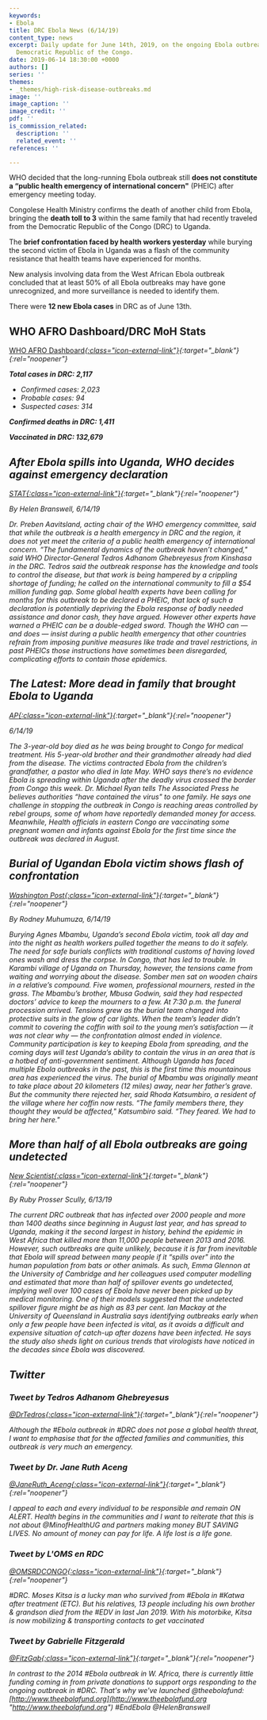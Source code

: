 ```yaml
---
keywords:
- Ebola
title: DRC Ebola News (6/14/19)
content_type: news
excerpt: Daily update for June 14th, 2019, on the ongoing Ebola outbreak in eastern
  Democratic Republic of the Congo.
date: 2019-06-14 18:30:00 +0000
authors: []
series: ''
themes:
- _themes/high-risk-disease-outbreaks.md
image: ''
image_caption: ''
image_credit: ''
pdf: ''
is_commission_related:
  description: ''
  related_event: ''
references: ''

---
```

WHO decided that the long-running Ebola outbreak still **does not constitute a “public health emergency of international concern"** (PHEIC) after emergency meeting today.

Congolese Health Ministry confirms the death of another child from Ebola, bringing the **death toll to 3** within the same family that had recently traveled from the Democratic Republic of the Congo (DRC) to Uganda.

The **brief confrontation faced by health workers yesterday** while burying the second victim of Ebola in Uganda was a flash of the community resistance that health teams have experienced for months.

New analysis involving data from the West African Ebola outbreak concluded that at least 50% of all Ebola outbreaks may have gone unrecognized, and more surveillance is needed to identify them.

There were **12 new Ebola cases** in DRC as of June 13th.

## WHO AFRO Dashboard/DRC MoH Stats

[WHO AFRO Dashboard<i/>{:class="icon-external-link"}](http://who.maps.arcgis.com/apps/opsdashboard/index.html#/e70c3804f6044652bc37cce7d8fcef6c){:target="_blank"}{:rel="noopener"}

**Total cases in DRC: 2,117**

* Confirmed cases: 2,023
* Probable cases: 94
* Suspected cases: 314

**Confirmed deaths in DRC: 1,411**

**Vaccinated in DRC: 132,679**

## After Ebola spills into Uganda, WHO decides against emergency declaration

[STAT<i/>{:class="icon-external-link"}](https://www.statnews.com/2019/06/14/ebola-uganda-who-no-emergency-declaration/){:target="_blank"}{:rel="noopener"}

_By Helen Branswell, 6/14/19_

Dr. Preben Aavitsland, acting chair of the WHO emergency committee, said that while the outbreak is a health emergency in DRC and the region, it does not yet meet the criteria of a public health emergency of international concern. “The fundamental dynamics of the outbreak haven’t changed," said WHO Director-General Tedros Adhanom Ghebreyesus from Kinshasa in the DRC. Tedros said the outbreak response has the knowledge and tools to control the disease, but that work is being hampered by a crippling shortage of funding; he called on the international community to fill a $54 million funding gap. Some global health experts have been calling for months for this outbreak to be declared a PHEIC, that lack of such a declaration is potentially depriving the Ebola response of badly needed assistance and donor cash, they have argued. However other experts have warned a PHEIC can be a double-edged sword. Though the WHO can — and does — insist during a public health emergency that other countries refrain from imposing punitive measures like trade and travel restrictions, in past PHEICs those instructions have sometimes been disregarded, complicating efforts to contain those epidemics.

## The Latest: More dead in family that brought Ebola to Uganda

[AP<i/>{:class="icon-external-link"}](https://www.apnews.com/b74c186ad0ff4e1d9d86c0fb86bfd4eb){:target="_blank"}{:rel="noopener"}

_6/14/19_

The 3-year-old boy died as he was being brought to Congo for medical treatment. His 5-year-old brother and their grandmother already had died from the disease. The victims contracted Ebola from the children’s grandfather, a pastor who died in late May. WHO says there’s no evidence Ebola is spreading within Uganda after the deadly virus crossed the border from Congo this week. Dr. Michael Ryan tells The Associated Press he believes authorities “have contained the virus" to one family. He says one challenge in stopping the outbreak in Congo is reaching areas controlled by rebel groups, some of whom have reportedly demanded money for access. Meanwhile, Health officials in eastern Congo are vaccinating some pregnant women and infants against Ebola for the first time since the outbreak was declared in August.

## Burial of Ugandan Ebola victim shows flash of confrontation

[Washington Post<i/>{:class="icon-external-link"}](https://www.washingtonpost.com/world/africa/burial-of-ugandan-ebola-victim-shows-flash-of-confrontation/2019/06/14/5f1cda52-8e79-11e9-b6f4-033356502dce_story.html?utm_term=.5da041581176){:target="_blank"}{:rel="noopener"}

_By Rodney Muhumuza, 6/14/19_

Burying Agnes Mbambu, Uganda’s second Ebola victim, took all day and into the night as health workers pulled together the means to do it safely. The need for safe burials conflicts with traditional customs of having loved ones wash and dress the corpse. In Congo, that has led to trouble. In Karambi village of Uganda on Thursday, however, the tensions came from waiting and worrying about the disease. Somber men sat on wooden chairs in a relative’s compound. Five women, professional mourners, rested in the grass. The Mbambu’s brother, Mbusa Godwin, said they had respected doctors’ advice to keep the mourners to a few. At 7:30 p.m. the funeral procession arrived. Tensions grew as the burial team changed into protective suits in the glow of car lights. When the team’s leader didn’t commit to covering the coffin with soil to the young men’s satisfaction — it was not clear why — the confrontation almost ended in violence. Community participation is key to keeping Ebola from spreading, and the coming days will test Uganda’s ability to contain the virus in an area that is a hotbed of anti-government sentiment. Although Uganda has faced multiple Ebola outbreaks in the past, this is the first time this mountainous area has experienced the virus. The burial of Mbambu was originally meant to take place about 20 kilometers (12 miles) away, near her father’s grave. But the community there rejected her, said Rhoda Katsumbiro, a resident of the village where her coffin now rests. “The family members there, they thought they would be affected," Katsumbiro said. “They feared. We had to bring her here."

## More than half of all Ebola outbreaks are going undetected

[New Scientist<i/>{:class="icon-external-link"}](https://www.newscientist.com/article/2206533-more-than-half-of-all-ebola-outbreaks-are-going-undetected/){:target="_blank"}{:rel="noopener"}

_By Ruby Prosser Scully, 6/13/19_

The current DRC outbreak that has infected over 2000 people and more than 1400 deaths since beginning in August last year, and has spread to Uganda, making it the second largest in history, behind the epidemic in West Africa that killed more than 11,000 people between 2013 and 2016. However, such outbreaks are quite unlikely, because it is far from inevitable that Ebola will spread between many people if it “spills over" into the human population from bats or other animals. As such, Emma Glennon at the University of Cambridge and her colleagues used computer modelling and estimated that more than half of spillover events go undetected, implying well over 100 cases of Ebola have never been picked up by medical monitoring. One of their models suggested that the undetected spillover figure might be as high as 83 per cent. Ian Mackay at the University of Queensland in Australia says identifying outbreaks early when only a few people have been infected is vital, as it avoids a difficult and expensive situation of catch-up after dozens have been infected. He says the study also sheds light on curious trends that virologists have noticed in the decades since Ebola was discovered.

## Twitter

### Tweet by Tedros Adhanom Ghebreyesus

[@DrTedros<i/>{:class="icon-external-link"}](https://twitter.com/DrTedros/status/1139588145677328384){:target="_blank"}{:rel="noopener"}

Although the #Ebola outbreak in #DRC does not pose a global health threat, I want to emphasise that for the affected families and communities, this outbreak is very much an emergency.

### Tweet by Dr. Jane Ruth Aceng

[@JaneRuth_Aceng<i/>{:class="icon-external-link"}](https://twitter.com/JaneRuth_Aceng/status/1139552730350063623){:target="_blank"}{:rel="noopener"}

I appeal to each and every individual to be responsible and remain ON ALERT. Health begins in the communities and I want to reiterate that this is not about @MinofHealthUG and partners making money BUT SAVING LIVES. No amount of money can pay for life. A life lost is a life gone.

### Tweet by L'OMS en RDC

[@OMSRDCONGO<i/>{:class="icon-external-link"}](https://twitter.com/OMSRDCONGO/status/1139564652168384513){:target="_blank"}{:rel="noopener"}

\#DRC. Moses Kitsa is a lucky man who survived from #Ebola in #Katwa after treatment (ETC). But his relatives, 13 people including his own brother & grandson died from the #EDV in last Jan 2019. With his motorbike, Kitsa is now mobilizing & transporting contacts to get vaccinated

### Tweet by Gabrielle Fitzgerald

[@FitzGab<i/>{:class="icon-external-link"}](https://twitter.com/FitzGab/status/1139244395394404358){:target="_blank"}{:rel="noopener"}

In contrast to the 2014 #Ebola outbreak in W. Africa, there is currently little funding coming in from private donations to support orgs responding to the ongoing outbreak in #DRC. That's why we've launched @theebolafund: [http://www.theebolafund.org](http://www.theebolafund.org "http://www.theebolafund.org") #EndEbola @HelenBranswell